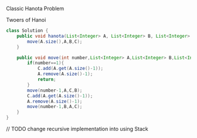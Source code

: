 Classic Hanota Problem

Twoers of Hanoi

```Java
class Solution {
    public void hanota(List<Integer> A, List<Integer> B, List<Integer> C) {
        move(A.size(),A,B,C);
    }

    public void move(int number,List<Integer> A,List<Integer> B,List<Integer> C) {
        if(number==1){
            C.add(A.get(A.size()-1));
            A.remove(A.size()-1);
            return;
        }
        move(number-1,A,C,B);
        C.add(A.get(A.size()-1));
        A.remove(A.size()-1);
        move(number-1,B,A,C);
    }
}

```

// TODO change recursive implementation into using Stack